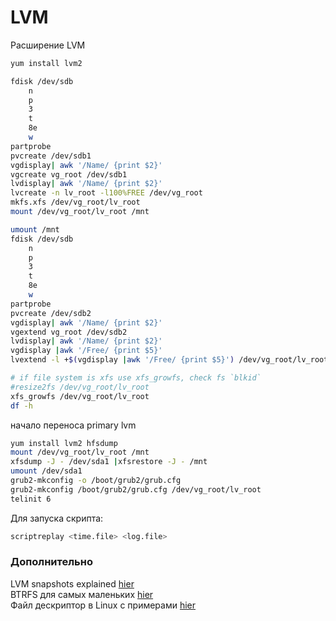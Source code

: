 # LVM

Расширение LVM
```sh
yum install lvm2

fdisk /dev/sdb 
	n
	p
	3
	t
	8e
	w
partprobe
pvcreate /dev/sdb1
vgdisplay| awk '/Name/ {print $2}'
vgcreate vg_root /dev/sdb1
lvdisplay| awk '/Name/ {print $2}'
lvcreate -n lv_root -l100%FREE /dev/vg_root
mkfs.xfs /dev/vg_root/lv_root 
mount /dev/vg_root/lv_root /mnt

umount /mnt
fdisk /dev/sdb 
	n
	p
	3
	t
	8e
	w
partprobe 
pvcreate /dev/sdb2
vgdisplay| awk '/Name/ {print $2}'
vgextend vg_root /dev/sdb2
lvdisplay| awk '/Name/ {print $2}'
vgdisplay |awk '/Free/ {print $5}'
lvextend -l +$(vgdisplay |awk '/Free/ {print $5}') /dev/vg_root/lv_root

# if file system is xfs use xfs_growfs, check fs `blkid`
#resize2fs /dev/vg_root/lv_root 
xfs_growfs /dev/vg_root/lv_root 
df -h
```

начало переноса primary lvm

```sh
yum install lvm2 hfsdump
mount /dev/vg_root/lv_root /mnt
xfsdump -J - /dev/sda1 |xfsrestore -J - /mnt
umount /dev/sda1
grub2-mkconfig -o /boot/grub2/grub.cfg
grub2-mkconfig /boot/grub2/grub.cfg /dev/vg_root/lv_root
telinit 6
```

Для запуска  скрипта:

```sh
scriptreplay <time.file> <log.file>  
```

### Дополнительно
LVM snapshots explained [hier](https://www.it610.com/article/2406845.htm)  
BTRFS для самых маленьких [hier](https://habr.com/ru/company/veeam/blog/458250/)    
Файл дескриптор в Linux с примерами [hier](https://habr.com/ru/post/471038/)    
